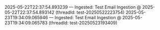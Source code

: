 2025-05-22T22:37:54.893239 — Ingested: Test Email Ingestion @ 2025-05-22T22:37:54.893142 (threadId: test-20250522223754)
2025-05-23T19:34:09.065946 — Ingested: Test Email Ingestion @ 2025-05-23T19:34:09.065783 (threadId: test-20250523193409)
